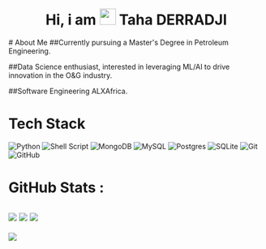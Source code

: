 <div align="center"><h1> Hi, i am <img src="https://raw.githubusercontent.com/TheDudeThatCode/TheDudeThatCode/master/Assets/Hi.gif" width="32px"/> Taha DERRADJI </h1> </div>
# About Me
##Currently pursuing a Master's Degree in Petroleum Engineering. 

##Data Science enthusiast, interested in leveraging ML/AI to drive innovation in the O&G industry. 

##Software Engineering ALXAfrica.


# Tech Stack
![Python](https://img.shields.io/badge/python-3670A0?style=for-the-badge&logo=python&logoColor=ffdd54)
![Shell Script](https://img.shields.io/badge/shell_script-%23121011.svg?style=for-the-badge&logo=gnu-bash&logoColor=white)
![MongoDB](https://img.shields.io/badge/MongoDB-%234ea94b.svg?style=for-the-badge&logo=mongodb&logoColor=white)
![MySQL](https://img.shields.io/badge/mysql-%2300f.svg?style=for-the-badge&logo=mysql&logoColor=white)
![Postgres](https://img.shields.io/badge/postgres-%23316192.svg?style=for-the-badge&logo=postgresql&logoColor=white)
![SQLite](https://img.shields.io/badge/sqlite-%2307405e.svg?style=for-the-badge&logo=sqlite&logoColor=white)
![Git](https://img.shields.io/badge/git-%23F05033.svg?style=for-the-badge&logo=git&logoColor=white)
![GitHub](https://img.shields.io/badge/github-%23121011.svg?style=for-the-badge&logo=github&logoColor=white)

# GitHub Stats :
![](https://github-readme-stats.vercel.app/api?username=tahader02&hide_border=false&include_all_commits=false&count_private=false)
![](https://github-readme-streak-stats.herokuapp.com/?user=tahader02&hide_border=false)
![](https://github-readme-stats.vercel.app/api/top-langs/?username=tahader02&hide_border=false&include_all_commits=false&count_private=false&layout=compact)
---
[![](https://visitcount.itsvg.in/api?id=tahader02&icon=0&color=0)](https://visitcount.itsvg.in)
<!-- made using https://prm.pushkaryadav.in -->
